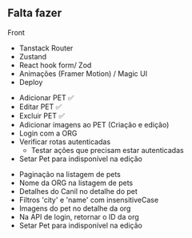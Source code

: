 ## Falta fazer

Front
  - Tanstack Router
  - Zustand
  - React hook form/ Zod
  - Animações (Framer Motion) / Magic UI
  - Deploy

<!-- TODO FRONT -->
- Adicionar PET ✅
- Editar PET ✅
- Excluir PET ✅
- Adicionar imagens ao PET (Criação e edição)
- Login com a ORG
- Verificar rotas autenticadas
  - Testar ações que precisam estar autenticadas
- Setar Pet para indisponível na edição

<!-- TODO BACK -->
- Paginação na listagem de pets
- Nome da ORG na listagem de pets
- Detalhes do Canil no detalhe do pet
- Filtros 'city' e 'name' com insensitiveCase
- Imagens do pet no detalhe da org
- Na API de login, retornar o ID da org
- Setar Pet para indisponível na edição
